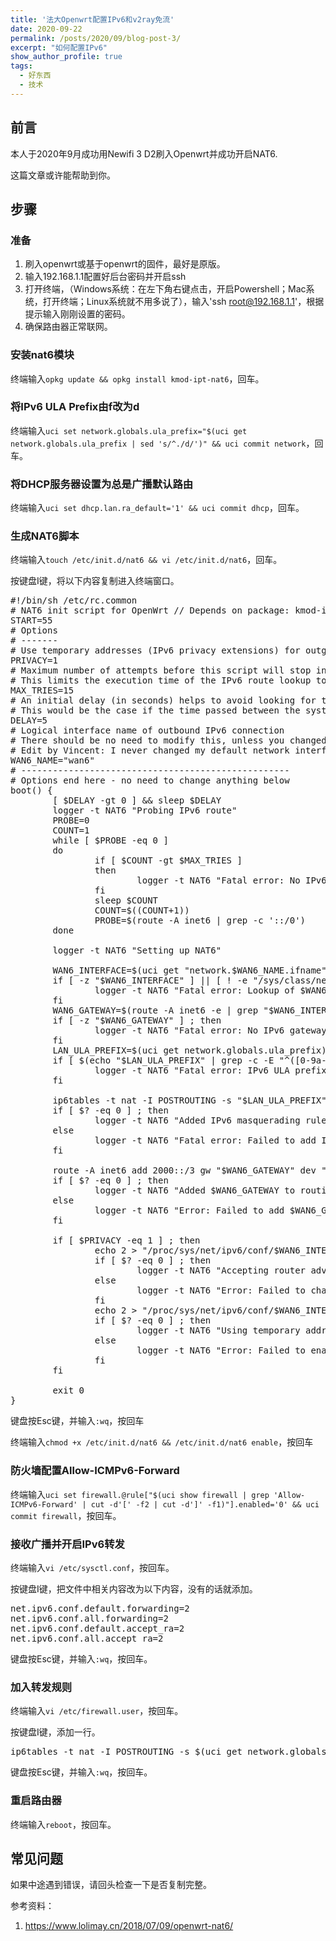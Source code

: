 ```yaml
---
title: '法大Openwrt配置IPv6和v2ray免流'
date: 2020-09-22
permalink: /posts/2020/09/blog-post-3/
excerpt: "如何配置IPv6"
show_author_profile: true
tags:
  - 好东西
  - 技术
---
```


## 前言

本人于2020年9月成功用Newifi 3 D2刷入Openwrt并成功开启NAT6.

这篇文章或许能帮助到你。

## 步骤

### 准备

1. 刷入openwrt或基于openwrt的固件，最好是原版。
1. 输入192.168.1.1配置好后台密码并开启ssh
1. 打开终端，（Windows系统：在左下角右键点击，开启Powershell；Mac系统，打开终端；Linux系统就不用多说了），输入'ssh root@192.168.1.1'，根据提示输入刚刚设置的密码。
1. 确保路由器正常联网。

### 安装nat6模块

终端输入`opkg update && opkg install kmod-ipt-nat6`，回车。


### 将IPv6 ULA Prefix由f改为d

终端输入`uci set network.globals.ula_prefix="$(uci get network.globals.ula_prefix | sed 's/^./d/')" && uci commit network`，回车。

### 将DHCP服务器设置为总是广播默认路由

终端输入`uci set dhcp.lan.ra_default='1' && uci commit dhcp`，回车。

### 生成NAT6脚本

终端输入`touch /etc/init.d/nat6 && vi /etc/init.d/nat6`，回车。

按键盘I键，将以下内容复制进入终端窗口。
<pre>
#!/bin/sh /etc/rc.common
# NAT6 init script for OpenWrt // Depends on package: kmod-ipt-nat6
START=55
# Options
# -------
# Use temporary addresses (IPv6 privacy extensions) for outgoing connections? Yes: 1 / No: 0
PRIVACY=1
# Maximum number of attempts before this script will stop in case no IPv6 route is available
# This limits the execution time of the IPv6 route lookup to (MAX_TRIES+1)*(MAX_TRIES/2) seconds. The default (15) equals 120 seconds.
MAX_TRIES=15
# An initial delay (in seconds) helps to avoid looking for the IPv6 network too early. Ideally, the first probe is successful.
# This would be the case if the time passed between the system log messages "Probing IPv6 route" and "Setting up NAT6" is 1 second.
DELAY=5
# Logical interface name of outbound IPv6 connection
# There should be no need to modify this, unless you changed the default network interface names
# Edit by Vincent: I never changed my default network interface names, but still I have to change the WAN6_NAME to "wan" instead of "wan6"
WAN6_NAME="wan6"
# ---------------------------------------------------
# Options end here - no need to change anything below
boot() {
        [ $DELAY -gt 0 ] && sleep $DELAY
        logger -t NAT6 "Probing IPv6 route"
        PROBE=0
        COUNT=1
        while [ $PROBE -eq 0 ]
        do
                if [ $COUNT -gt $MAX_TRIES ]
                then
                        logger -t NAT6 "Fatal error: No IPv6 route found (reached retry limit)" && exit 1
                fi
                sleep $COUNT
                COUNT=$((COUNT+1))
                PROBE=$(route -A inet6 | grep -c '::/0')
        done
 
        logger -t NAT6 "Setting up NAT6"
 
        WAN6_INTERFACE=$(uci get "network.$WAN6_NAME.ifname")
        if [ -z "$WAN6_INTERFACE" ] || [ ! -e "/sys/class/net/$WAN6_INTERFACE/" ] ; then
                logger -t NAT6 "Fatal error: Lookup of $WAN6_NAME interface failed. Were the default interface names changed?" && exit 1
        fi
        WAN6_GATEWAY=$(route -A inet6 -e | grep "$WAN6_INTERFACE" | awk '/::\/0/{print $2; exit}')
        if [ -z "$WAN6_GATEWAY" ] ; then
                logger -t NAT6 "Fatal error: No IPv6 gateway for $WAN6_INTERFACE found" && exit 1
        fi
        LAN_ULA_PREFIX=$(uci get network.globals.ula_prefix)
        if [ $(echo "$LAN_ULA_PREFIX" | grep -c -E "^([0-9a-fA-F]{4}):([0-9a-fA-F]{0,4}):") -ne 1 ] ; then
                logger -t NAT6 "Fatal error: IPv6 ULA prefix $LAN_ULA_PREFIX seems invalid. Please verify that a prefix is set and valid." && exit 1
        fi
 
        ip6tables -t nat -I POSTROUTING -s "$LAN_ULA_PREFIX" -o "$WAN6_INTERFACE" -j MASQUERADE
        if [ $? -eq 0 ] ; then
                logger -t NAT6 "Added IPv6 masquerading rule to the firewall (Src: $LAN_ULA_PREFIX - Dst: $WAN6_INTERFACE)"
        else
                logger -t NAT6 "Fatal error: Failed to add IPv6 masquerading rule to the firewall (Src: $LAN_ULA_PREFIX - Dst: $WAN6_INTERFACE)" && exit 1
        fi
 
        route -A inet6 add 2000::/3 gw "$WAN6_GATEWAY" dev "$WAN6_INTERFACE"
        if [ $? -eq 0 ] ; then
                logger -t NAT6 "Added $WAN6_GATEWAY to routing table as gateway on $WAN6_INTERFACE for outgoing connections"
        else
                logger -t NAT6 "Error: Failed to add $WAN6_GATEWAY to routing table as gateway on $WAN6_INTERFACE for outgoing connections"
        fi
 
        if [ $PRIVACY -eq 1 ] ; then
                echo 2 > "/proc/sys/net/ipv6/conf/$WAN6_INTERFACE/accept_ra"
                if [ $? -eq 0 ] ; then
                        logger -t NAT6 "Accepting router advertisements on $WAN6_INTERFACE even if forwarding is enabled (required for temporary addresses)"
                else
                        logger -t NAT6 "Error: Failed to change router advertisements accept policy on $WAN6_INTERFACE (required for temporary addresses)"
                fi
                echo 2 > "/proc/sys/net/ipv6/conf/$WAN6_INTERFACE/use_tempaddr"
                if [ $? -eq 0 ] ; then
                        logger -t NAT6 "Using temporary addresses for outgoing connections on interface $WAN6_INTERFACE"
                else
                        logger -t NAT6 "Error: Failed to enable temporary addresses for outgoing connections on interface $WAN6_INTERFACE"
                fi
        fi
 
        exit 0
}
</pre>

键盘按Esc键，并输入`:wq`，按回车

终端输入`chmod +x /etc/init.d/nat6 && /etc/init.d/nat6 enable`，按回车

### 防火墙配置Allow-ICMPv6-Forward

终端输入`uci set firewall.@rule["$(uci show firewall | grep 'Allow-ICMPv6-Forward' | cut -d'[' -f2 | cut -d']' -f1)"].enabled='0' && uci commit firewall`，按回车。

### 接收广播并开启IPv6转发

终端输入`vi /etc/sysctl.conf`，按回车。

按键盘I键，把文件中相关内容改为以下内容，没有的话就添加。

<pre>
net.ipv6.conf.default.forwarding=2 
net.ipv6.conf.all.forwarding=2 
net.ipv6.conf.default.accept_ra=2 
net.ipv6.conf.all.accept_ra=2
</pre>

键盘按Esc键，并输入`:wq`，按回车。

### 加入转发规则

终端输入`vi /etc/firewall.user`，按回车。

按键盘I键，添加一行。
<pre>
ip6tables -t nat -I POSTROUTING -s $(uci get network.globals.ula_prefix) -j MASQUERADE
</pre>

键盘按Esc键，并输入`:wq`，按回车。

### 重启路由器

终端输入`reboot`，按回车。


## 常见问题

如果中途遇到错误，请回头检查一下是否复制完整。

参考资料：

1. https://www.lolimay.cn/2018/07/09/openwrt-nat6/
